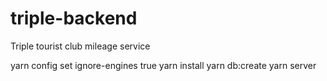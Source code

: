 # triple-backend

Triple tourist club mileage service

yarn config set ignore-engines true
yarn install
yarn db:create
yarn server
